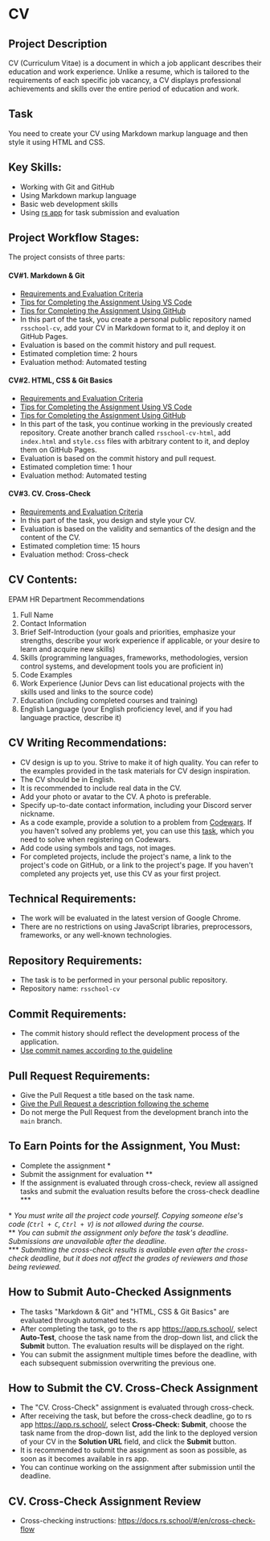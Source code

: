 # CV

## Project Description

CV (Curriculum Vitae) is a document in which a job applicant describes their education and work experience. Unlike a resume, which is tailored to the requirements of each specific job vacancy, a CV displays professional achievements and skills over the entire period of education and work.

## Task

You need to create your CV using Markdown markup language and then style it using HTML and CSS.

## Key Skills:

- Working with Git and GitHub
- Using Markdown markup language
- Basic web development skills
- Using [rs app](https://app.rs.school/) for task submission and evaluation

## Project Workflow Stages:

The project consists of three parts:

#### CV#1. Markdown & Git

- [Requirements and Evaluation Criteria](git-markdown.md)
- [Tips for Completing the Assignment Using VS Code](cv-hints.md)
- [Tips for Completing the Assignment Using GitHub](cv-github-hints.md)
- In this part of the task, you create a personal public repository named `rsschool-cv`, add your CV in Markdown format to it, and deploy it on GitHub Pages.
- Evaluation is based on the commit history and pull request.
- Estimated completion time: 2 hours
- Evaluation method: Automated testing

#### CV#2. HTML, CSS & Git Basics

- [Requirements and Evaluation Criteria](html-css-git.md)
- [Tips for Completing the Assignment Using VS Code](cv-hints.md)
- [Tips for Completing the Assignment Using GitHub](cv-github-hints.md)
- In this part of the task, you continue working in the previously created repository. Create another branch called `rsschool-cv-html`, add `index.html` and `style.css` files with arbitrary content to it, and deploy them on GitHub Pages.
- Evaluation is based on the commit history and pull request.
- Estimated completion time: 1 hour
- Evaluation method: Automated testing

#### CV#3. CV. Cross-Check

- [Requirements and Evaluation Criteria](cv-stage0.md)
- In this part of the task, you design and style your CV.
- Evaluation is based on the validity and semantics of the design and the content of the CV.
- Estimated completion time: 15 hours
- Evaluation method: Cross-check


## CV Contents:

EPAM HR Department Recommendations

1. Full Name
2. Contact Information
3. Brief Self-Introduction (your goals and priorities, emphasize your strengths, describe your work experience if applicable, or your desire to learn and acquire new skills)
4. Skills (programming languages, frameworks, methodologies, version control systems, and development tools you are proficient in)
5. Code Examples
6. Work Experience (Junior Devs can list educational projects with the skills used and links to the source code)
7. Education (including completed courses and training)
8. English Language (your English proficiency level, and if you had language practice, describe it)

## CV Writing Recommendations:

- CV design is up to you. Strive to make it of high quality. You can refer to the examples provided in the task materials for CV design inspiration.
- The CV should be in English.
- It is recommended to include real data in the CV.
- Add your photo or avatar to the CV. A photo is preferable.
- Specify up-to-date contact information, including your Discord server nickname.
- As a code example, provide a solution to a problem from [Codewars](https://www.codewars.com/). If you haven't solved any problems yet, you can use this [task](https://www.codewars.com/kata/50654ddff44f800200000004/train/javascript), which you need to solve when registering on Codewars.
- Add code using symbols and tags, not images.
- For completed projects, include the project's name, a link to the project's code on GitHub, or a link to the project's page. If you haven't completed any projects yet, use this CV as your first project.

## Technical Requirements:

- The work will be evaluated in the latest version of Google Chrome.
- There are no restrictions on using JavaScript libraries, preprocessors, frameworks, or any well-known technologies.

## Repository Requirements:

- The task is to be performed in your personal public repository.
- Repository name: `rsschool-cv`

## Commit Requirements:

- The commit history should reflect the development process of the application.
- [Use commit names according to the guideline](https://docs.rs.school/#/en/git-convention)

## Pull Request Requirements:

- Give the Pull Request a title based on the task name.
- [Give the Pull Request a description following the scheme](https://docs.rs.school/#/en/pull-request-review-process?id=Requirements-for-pull-request-pr)
- Do not merge the Pull Request from the development branch into the `main` branch.

## To Earn Points for the Assignment, You Must:

- Complete the assignment \*
- Submit the assignment for evaluation \*\*
- If the assignment is evaluated through cross-check, review all assigned tasks and submit the evaluation results before the cross-check deadline \*\*\*

\* _You must write all the project code yourself. Copying someone else's code (`Ctrl + C`, `Ctrl + V`) is not allowed during the course._  
\*\* _You can submit the assignment only before the task's deadline. Submissions are unavailable after the deadline._  
\*\*\* _Submitting the cross-check results is available even after the cross-check deadline, but it does not affect the grades of reviewers and those being reviewed._

## How to Submit Auto-Checked Assignments

- The tasks "Markdown & Git" and "HTML, CSS & Git Basics" are evaluated through automated tests.
- After completing the task, go to the rs app https://app.rs.school/, select **Auto-Test**, choose the task name from the drop-down list, and click the **Submit** button. The evaluation results will be displayed on the right.
- You can submit the assignment multiple times before the deadline, with each subsequent submission overwriting the previous one.

## How to Submit the CV. Cross-Check Assignment

- The "CV. Cross-Check" assignment is evaluated through cross-check.
- After receiving the task, but before the cross-check deadline, go to rs app https://app.rs.school/, select **Cross-Check: Submit**, choose the task name from the drop-down list, add the link to the deployed version of your CV in the **Solution URL** field, and click the **Submit** button.
- It is recommended to submit the assignment as soon as possible, as soon as it becomes available in rs app.
- You can continue working on the assignment after submission until the deadline.

## CV. Cross-Check Assignment Review

- Cross-checking instructions: https://docs.rs.school/#/en/cross-check-flow

